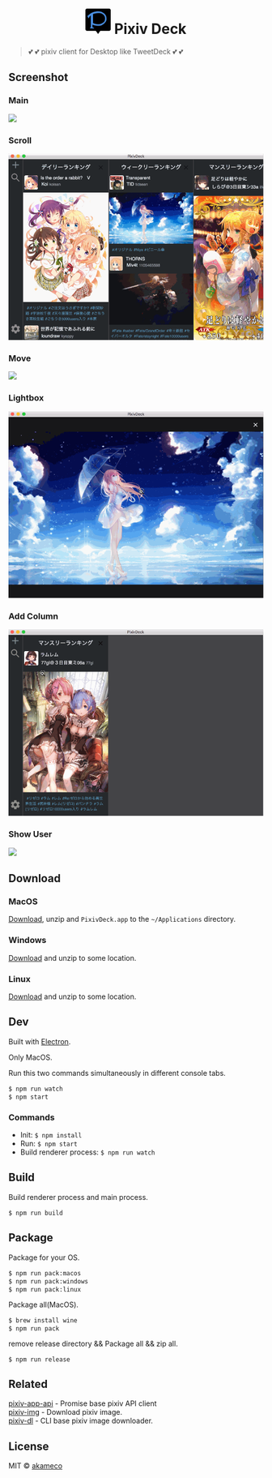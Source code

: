 <h1 align=center><img src="static/Icon.png" width=50/> Pixiv Deck</h1>


> :two_hearts: :two_hearts: pixiv client for Desktop like TweetDeck :two_hearts: :two_hearts:


## Screenshot

### Main

<img src="media/main.png"/>

### Scroll

<img src="media/scroll.gif"/>

### Move

<img src="media/move.gif"/>

### Lightbox

<img src="media/lightbox.gif"/>

### Add Column

<img src="media/add.gif"/>

### Show User

<img src="media/yoko.gif"/>

## Download

### MacOS
[Download](https://github.com/akameco/PixivDeck/releases), unzip and `PixivDeck.app` to the `~/Applications` directory.


### Windows
[Download](https://github.com/akameco/PixivDeck/releases) and unzip to some location.


### Linux
[Download](https://github.com/akameco/PixivDeck/releases) and unzip to some location.


## Dev
Built with [Electron](http://electron.atom.io/).

Only MacOS.

Run this two commands simultaneously in different console tabs.

```
$ npm run watch
$ npm start
```

### Commands

- Init: `$ npm install`
- Run: `$ npm start`
- Build renderer process: `$ npm run watch`

## Build

Build renderer process and main process.

```
$ npm run build
```

## Package
Package for your OS.

```
$ npm run pack:macos
$ npm run pack:windows
$ npm run pack:linux
```

Package all(MacOS).

```
$ brew install wine
$ npm run pack
```

remove release directory && Package all && zip all.

```
$ npm run release
```


## Related

[pixiv-app-api](https://github.com/akameco/pixiv-app-api) - Promise base pixiv API client <br>
[pixiv-img](https://github.com/akameco/pixiv-img) - Download pixiv image. <br>
[pixiv-dl](https://github.com/akameco/pixiv-dl) - CLI base pixiv image downloader. <br>

## License

MIT © [akameco](http://akameco.github.io)
